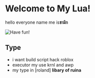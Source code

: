 # Welcome to My Lua!

hello everyone name me is**ชามิก** 

![Have fun!](https://images.app.goo.gl/kYNw)
## **Type**
- i want build script hack roblox
- executor my use krnl and awp
- my type in [roland] **libary of ruina**
